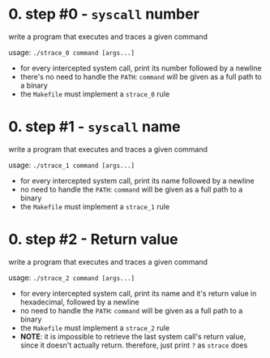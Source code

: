 # 0. step #0 - `syscall` number

write a program that executes and traces a given command

usage: `./strace_0 command [args...]`

- for every intercepted system call, print its number followed by a newline
- there's no need to handle the `PATH`: `command` will be given as a full path to a binary
- the `Makefile` must implement a `strace_0` rule

# 0. step #1 - `syscall` name

write a program that executes and traces a given command

usage: `./strace_1 command [args...]`

- for every intercepted system call, print its name followed by a newline
- no need to handle the `PATH`: `command` will be given as a full path to a binary
- the `Makefile` must implement a `strace_1` rule

# 0. step #2 - Return value

write a program that executes and traces a given command

usage: `./strace_2 command [args...]`

- for every intercepted system call, print its name and it's return value in
hexadecimal, followed by a newline
- no need to handle the `PATH`: `command` will be given as a full path to a binary
- the `Makefile` must implement a `strace_2` rule
- **NOTE**: it is impossible to retrieve the last system call's return value,
since it doesn't actually return. therefore, just print `?` as `strace` does
